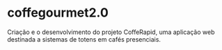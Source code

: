 # coffegourmet2.0
Criação e o desenvolvimento do projeto CoffeRapid, uma aplicação web destinada a sistemas de totens em cafés presenciais.
